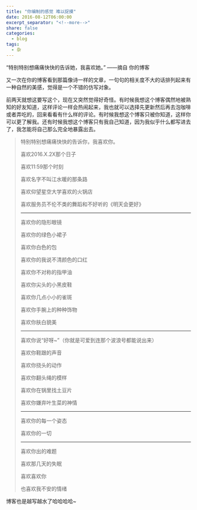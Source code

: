 ```yaml
---
title: "你编制的感觉 难以捉摸"
date: 2016-08-12T06:00:00
excerpt_separator: "<!--more-->"
share: false
categories:
  - blog
tags:
  - 杂
---
```


“特别特别想痛痛快快的告诉她，我喜欢她。”
——摘自 你的博客

又一次在你的博客看到那篇像诗一样的文章，一句句的相关度不大的话排列起来有一种自然的美感，觉得是一个不错的仿写对象。

前两天就想这要写这个，现在又突然觉得好奇怪。有时候我想这个博客偶然地被熟知的好友知道，这样评论一样会热闹起来，我也就可以选择先更新然后再去泡咖啡或者弄吃的，回来看看有什么样的评论。有时候我想这个博客只被你知道，这样你可以更了解我。还有时候我想这个博客只有我自己知道，因为我似乎什么都写进去了，我怎能将自己那么完全地暴露出去。

> 特别特别想痛痛快快的告诉你，我喜欢你。
>
> 喜欢2016.X.2X那个日子
>
> 喜欢11:59那个时刻
>
> 喜欢名字不叫江水暖的那条路
>
> 喜欢仰望星空大学喜欢的火锅店
>
> 喜欢服务员不伦不类的舞蹈和不好听的《明天会更好》
>
> ---
>
> 喜欢你的隐形眼镜
>
> 喜欢你的绿色小裙子
>
> 喜欢你白色的包
>
> 喜欢你的我说不清颜色的口红
>
> 喜欢你不对称的指甲油
>
> 喜欢你尖头的小黑皮鞋
>
> 喜欢你几点小小的雀斑
>
> 喜欢你手腕上的种种饰物
>
> 喜欢你肤白貌美
>
> ---
>
> 喜欢你说“好呀~”（你就是可爱到连那个波浪号都能说出来）
>
> 喜欢你鞋跟的声音
>
> 喜欢你挠头的动作
>
> 喜欢你翻头绳的模样
>
> 喜欢你在锅里找土豆片
>
> 喜欢你嫌弃叶生菜的神情
>
> ---
>
> 喜欢你的每一个姿态
>
> 喜欢你的一切
>
> ---
>
> 喜欢你出的难题
>
> 喜欢那几天的失眠
>
> 喜欢喜欢你
>
> 也喜欢我不安的情绪


博客也是越写越水了哈哈哈哈~
